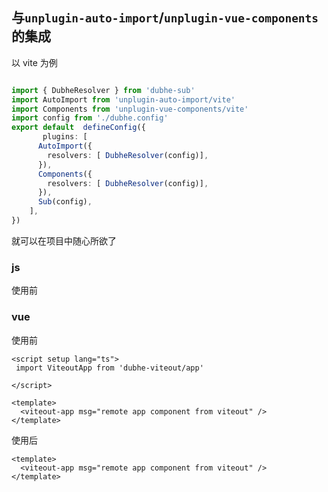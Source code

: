 ## 与`unplugin-auto-import`/`unplugin-vue-components`的集成

以 vite 为例

```ts

import { DubheResolver } from 'dubhe-sub'
import AutoImport from 'unplugin-auto-import/vite'
import Components from 'unplugin-vue-components/vite'
import config from './dubhe.config'
export default  defineConfig({
       plugins: [
      AutoImport({
        resolvers: [ DubheResolver(config)],
      }),
      Components({
        resolvers: [ DubheResolver(config)],
      }),
      Sub(config),
    ],
})
```
就可以在项目中随心所欲了


### js

使用前


### vue
使用前
```vue
<script setup lang="ts">
 import ViteoutApp from 'dubhe-viteout/app'

</script>

<template>
  <viteout-app msg="remote app component from viteout" />
</template>

```
使用后

```vue
<template>
  <viteout-app msg="remote app component from viteout" />
</template>

```

